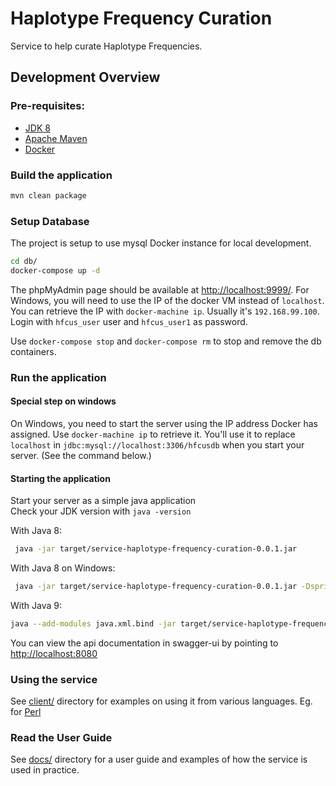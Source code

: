 # Haplotype Frequency Curation

Service to help curate Haplotype Frequencies.

## Development Overview  

### Pre-requisites:
 - [JDK 8](http://www.oracle.com/technetwork/java/javase/downloads/jdk8-downloads-2133151.html)
 - [Apache Maven](http://maven.apache.org)
 - [Docker](http://docker.com)

### Build the application

```bash
mvn clean package
```

### Setup Database

The project is setup to use mysql Docker instance for local development.
```bash
cd db/
docker-compose up -d
```
The phpMyAdmin page should be available at [http://localhost:9999/](http://localhost:9999/). For Windows, you will need to use the IP of the docker VM instead of `localhost`. You can retrieve the IP with `docker-machine ip`. Usually it's `192.168.99.100`. 
Login with `hfcus_user` user and `hfcus_user1` as password.

Use `docker-compose stop` and `docker-compose rm` to stop and remove the db containers.

### Run the application

#### Special step on windows
On Windows, you need to start the server using the IP address Docker has assigned. Use `docker-machine ip` to retrieve it. You'll use it to replace `localhost` in `jdbc:mysql://localhost:3306/hfcusdb` when you start your server. (See the command below.)

#### Starting the application

Start your server as a simple java application  
Check your JDK version with `java -version`

With Java 8:
```bash
 java -jar target/service-haplotype-frequency-curation-0.0.1.jar
```

With Java 8 on Windows:
```bash
 java -jar target/service-haplotype-frequency-curation-0.0.1.jar -Dspring.datasource.url=jdbc:mysql://your-ip-address:3306/hfcusdb
```

With Java 9:
```bash
java --add-modules java.xml.bind -jar target/service-haplotype-frequency-curation-0.0.1.jar
```

You can view the api documentation in swagger-ui by pointing to  [http://localhost:8080](http://localhost:8080/)

### Using the service
See [client/](client/) directory for examples on using it from various languages. Eg. for [Perl](client/perl)

### Read the User Guide
See [docs/](docs/) directory for a user guide and examples of how the service is used in practice.
